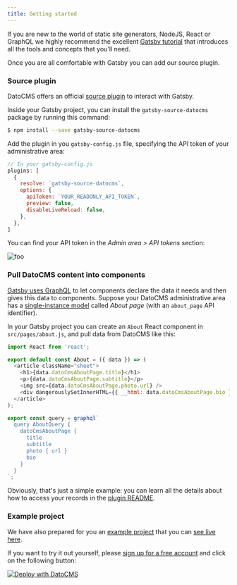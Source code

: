 ```yaml
---
title: Getting started
---
```


If you are new to the world of static site generators, NodeJS, React or GraphQL we highly recommend the excellent [Gatsby tutorial](https://www.gatsbyjs.org/tutorial/part-zero/) that introduces all the tools and concepts that you'll need.

Once you are all comfortable with Gatsby you can add our source plugin.


### Source plugin

DatoCMS offers an official [source plugin](https://github.com/datocms/gatsby-source-datocms) to interact with Gatsby.

Inside your Gatsby project, you can install the `gatsby-source-datocms` package by running this command:

```bash
$ npm install --save gatsby-source-datocms
```

Add the plugin in you `gatsby-config.js` file, specifying the API token of your administrative area:

```js
// In your gatsby-config.js
plugins: [
  {
    resolve: `gatsby-source-datocms`,
    options: {
      apiToken: `YOUR_READONLY_API_TOKEN`,
      preview: false,
      disableLiveReload: false,
    },
  },
]
```

You can find your API token in the *Admin area > API tokens* section:

![foo](../../images/api-token.png)


### Pull DatoCMS content into components

[Gatsby uses GraphQL](https://www.gatsbyjs.org/tutorial/part-four/#how-gatsbys-data-layer-uses-graphql-to-pull-data-into-components) to let components declare the data it needs and then gives this data to components. Suppose your DatoCMS administrative area has a
[single-instance model](/docs/content-modelling/single-instance) called *About page* (with an `about_page` API identifier).

In your Gatsby project you can create an `About` React component in `src/pages/about.js`, and pull data from DatoCMS like this:

```js
import React from 'react';

export default const About = ({ data }) => (
  <article className="sheet">
    <h1>{data.datoCmsAboutPage.title}</h1>
    <p>{data.datoCmsAboutPage.subtitle}</p>
    <img src={data.datoCmsAboutPage.photo.url} />
    <div dangerouslySetInnerHTML={{ __html: data.datoCmsAboutPage.bio }} />
  </article>
);

export const query = graphql`
  query AboutQuery {
    datoCmsAboutPage {
      title
      subtitle
      photo { url }
      bio
    }
  }
`;
```

Obviously, that's just a simple example: you can learn all the details about how to access your records in the [plugin README](https://github.com/datocms/gatsby-source-datocms).


### Example project

We have also prepared for you an [example project](https://github.com/datocms/gatsby-portfolio/) that you can [see live here](https://cranky-edison-12166d.netlify.com/).

If you want to try it out yourself, please [sign up for a free account](https://dashboard.datocms.com/signup) and click on the following button:

<a class= "DocPage__img-link" href="https://dashboard.datocms.com/projects/new-from-template/static-website/gatsby-portfolio">
  <img src="https://dashboard.datocms.com/deploy/button.svg" title="Deploy with DatoCMS" />
</a>